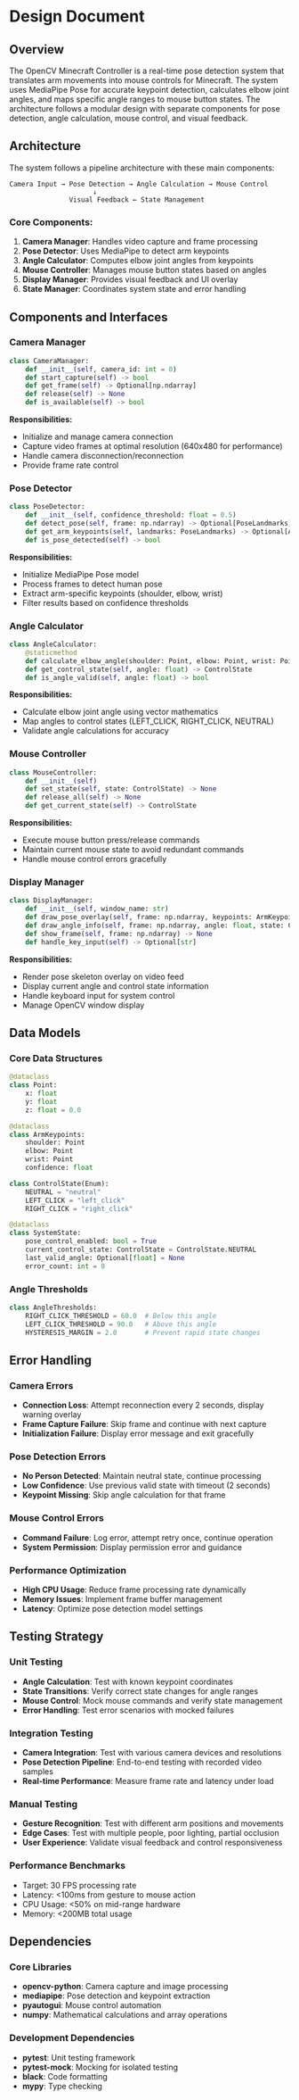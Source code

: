 # Design Document

## Overview

The OpenCV Minecraft Controller is a real-time pose detection system that translates arm movements into mouse controls for Minecraft. The system uses MediaPipe Pose for accurate keypoint detection, calculates elbow joint angles, and maps specific angle ranges to mouse button states. The architecture follows a modular design with separate components for pose detection, angle calculation, mouse control, and visual feedback.

## Architecture

The system follows a pipeline architecture with these main components:

```
Camera Input → Pose Detection → Angle Calculation → Mouse Control
                     ↓
               Visual Feedback ← State Management
```

### Core Components:
1. **Camera Manager**: Handles video capture and frame processing
2. **Pose Detector**: Uses MediaPipe to detect arm keypoints
3. **Angle Calculator**: Computes elbow joint angles from keypoints
4. **Mouse Controller**: Manages mouse button states based on angles
5. **Display Manager**: Provides visual feedback and UI overlay
6. **State Manager**: Coordinates system state and error handling

## Components and Interfaces

### Camera Manager
```python
class CameraManager:
    def __init__(self, camera_id: int = 0)
    def start_capture(self) -> bool
    def get_frame(self) -> Optional[np.ndarray]
    def release(self) -> None
    def is_available(self) -> bool
```

**Responsibilities:**
- Initialize and manage camera connection
- Capture video frames at optimal resolution (640x480 for performance)
- Handle camera disconnection/reconnection
- Provide frame rate control

### Pose Detector
```python
class PoseDetector:
    def __init__(self, confidence_threshold: float = 0.5)
    def detect_pose(self, frame: np.ndarray) -> Optional[PoseLandmarks]
    def get_arm_keypoints(self, landmarks: PoseLandmarks) -> Optional[ArmKeypoints]
    def is_pose_detected(self) -> bool
```

**Responsibilities:**
- Initialize MediaPipe Pose model
- Process frames to detect human pose
- Extract arm-specific keypoints (shoulder, elbow, wrist)
- Filter results based on confidence thresholds

### Angle Calculator
```python
class AngleCalculator:
    @staticmethod
    def calculate_elbow_angle(shoulder: Point, elbow: Point, wrist: Point) -> float
    def get_control_state(self, angle: float) -> ControlState
    def is_angle_valid(self, angle: float) -> bool
```

**Responsibilities:**
- Calculate elbow joint angle using vector mathematics
- Map angles to control states (LEFT_CLICK, RIGHT_CLICK, NEUTRAL)
- Validate angle calculations for accuracy

### Mouse Controller
```python
class MouseController:
    def __init__(self)
    def set_state(self, state: ControlState) -> None
    def release_all(self) -> None
    def get_current_state(self) -> ControlState
```

**Responsibilities:**
- Execute mouse button press/release commands
- Maintain current mouse state to avoid redundant commands
- Handle mouse control errors gracefully

### Display Manager
```python
class DisplayManager:
    def __init__(self, window_name: str)
    def draw_pose_overlay(self, frame: np.ndarray, keypoints: ArmKeypoints) -> np.ndarray
    def draw_angle_info(self, frame: np.ndarray, angle: float, state: ControlState) -> np.ndarray
    def show_frame(self, frame: np.ndarray) -> None
    def handle_key_input(self) -> Optional[str]
```

**Responsibilities:**
- Render pose skeleton overlay on video feed
- Display current angle and control state information
- Handle keyboard input for system control
- Manage OpenCV window display

## Data Models

### Core Data Structures
```python
@dataclass
class Point:
    x: float
    y: float
    z: float = 0.0

@dataclass
class ArmKeypoints:
    shoulder: Point
    elbow: Point
    wrist: Point
    confidence: float

class ControlState(Enum):
    NEUTRAL = "neutral"
    LEFT_CLICK = "left_click"
    RIGHT_CLICK = "right_click"

@dataclass
class SystemState:
    pose_control_enabled: bool = True
    current_control_state: ControlState = ControlState.NEUTRAL
    last_valid_angle: Optional[float] = None
    error_count: int = 0
```

### Angle Thresholds
```python
class AngleThresholds:
    RIGHT_CLICK_THRESHOLD = 60.0  # Below this angle
    LEFT_CLICK_THRESHOLD = 90.0   # Above this angle
    HYSTERESIS_MARGIN = 2.0       # Prevent rapid state changes
```

## Error Handling

### Camera Errors
- **Connection Loss**: Attempt reconnection every 2 seconds, display warning overlay
- **Frame Capture Failure**: Skip frame and continue with next capture
- **Initialization Failure**: Display error message and exit gracefully

### Pose Detection Errors
- **No Person Detected**: Maintain neutral state, continue processing
- **Low Confidence**: Use previous valid state with timeout (2 seconds)
- **Keypoint Missing**: Skip angle calculation for that frame

### Mouse Control Errors
- **Command Failure**: Log error, attempt retry once, continue operation
- **System Permission**: Display permission error and guidance

### Performance Optimization
- **High CPU Usage**: Reduce frame processing rate dynamically
- **Memory Issues**: Implement frame buffer management
- **Latency**: Optimize pose detection model settings

## Testing Strategy

### Unit Testing
- **Angle Calculation**: Test with known keypoint coordinates
- **State Transitions**: Verify correct state changes for angle ranges
- **Mouse Control**: Mock mouse commands and verify state management
- **Error Handling**: Test error scenarios with mocked failures

### Integration Testing
- **Camera Integration**: Test with various camera devices and resolutions
- **Pose Detection Pipeline**: End-to-end testing with recorded video samples
- **Real-time Performance**: Measure frame rate and latency under load

### Manual Testing
- **Gesture Recognition**: Test with different arm positions and movements
- **Edge Cases**: Test with multiple people, poor lighting, partial occlusion
- **User Experience**: Validate visual feedback and control responsiveness

### Performance Benchmarks
- Target: 30 FPS processing rate
- Latency: <100ms from gesture to mouse action
- CPU Usage: <50% on mid-range hardware
- Memory: <200MB total usage

## Dependencies

### Core Libraries
- **opencv-python**: Camera capture and image processing
- **mediapipe**: Pose detection and keypoint extraction
- **pyautogui**: Mouse control automation
- **numpy**: Mathematical calculations and array operations

### Development Dependencies
- **pytest**: Unit testing framework
- **pytest-mock**: Mocking for isolated testing
- **black**: Code formatting
- **mypy**: Type checking